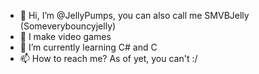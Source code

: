- 👋 Hi, I’m @JellyPumps, you can also call me SMVBJelly (Someverybouncyjelly)
- 👀 I make video games
- 🌱 I’m currently learning C# and C
- 📫 How to reach me? As of yet, you can't :/

<!---
JellyPumps/JellyPumps is a ✨ special ✨ repository because its `README.md` (this file) appears on your GitHub profile.
You can click the Preview link to take a look at your changes.
--->
